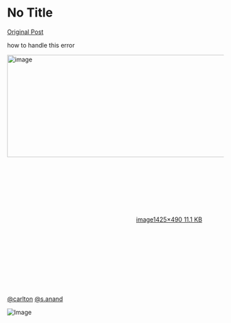 # No Title

[Original Post](https://discourse.onlinedegree.iitm.ac.in/t/164277/75)

<p>how to handle this error<br>
<div class="lightbox-wrapper"><a class="lightbox" href="https://europe1.discourse-cdn.com/flex013/uploads/iitm/original/3X/c/b/cb2aa2c67034917f4e124243281661285cbe26a6.png" data-download-href="/uploads/short-url/sZigWPfeWhRLDPlQWlHX2QUBClw.png?dl=1" title="image" rel="noopener nofollow ugc"><img src="https://europe1.discourse-cdn.com/flex013/uploads/iitm/original/3X/c/b/cb2aa2c67034917f4e124243281661285cbe26a6.png" alt="image" data-base62-sha1="sZigWPfeWhRLDPlQWlHX2QUBClw" width="690" height="237" data-dominant-color="1B1A1B"><div class="meta"><svg class="fa d-icon d-icon-far-image svg-icon" aria-hidden="true"><use href="#far-image"></use></svg><span class="filename">image</span><span class="informations">1425×490 11.1 KB</span><svg class="fa d-icon d-icon-discourse-expand svg-icon" aria-hidden="true"><use href="#discourse-expand"></use></svg></div></a></div><br>
<a class="mention" href="/u/carlton">@carlton</a> <a class="mention" href="/u/s.anand">@s.anand</a></p>

![Image](https://europe1.discourse-cdn.com/flex013/uploads/iitm/original/3X/c/b/cb2aa2c67034917f4e124243281661285cbe26a6.png)